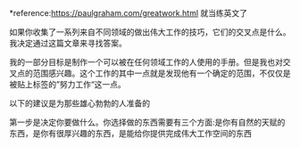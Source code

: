 *reference:https://paulgraham.com/greatwork.html
就当练英文了

如果你收集了一系列来自不同领域的做出伟大工作的技巧，它们的交叉点是什么。我决定通过这篇文章来寻找答案。

我的一部分目标是制作一个可以被在任何领域工作的人使用的手册。但是我也对交叉点的范围感兴趣。这个工作的其中一点就是发现他有一个确定的范围，不仅仅是被贴上标签的”努力工作“这一点。

以下的建议是为那些雄心勃勃的人准备的

第一步是决定你要做什么。你选择做的东西需要有三个方面:是你有自然的天赋的东西，是你有很厚兴趣的东西，是能给你提供完成伟大工作空间的东西




